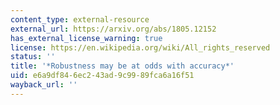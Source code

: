```yaml
---
content_type: external-resource
external_url: https://arxiv.org/abs/1805.12152
has_external_license_warning: true
license: https://en.wikipedia.org/wiki/All_rights_reserved
status: ''
title: '*Robustness may be at odds with accuracy*'
uid: e6a9df84-6ec2-43ad-9c99-89fca6a16f51
wayback_url: ''
---
```

